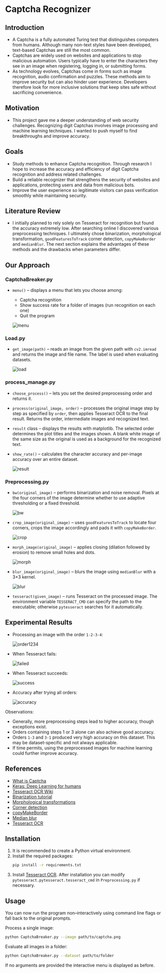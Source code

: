 # Captcha Recognizer

## Introduction

- A Captcha is a fully automated Turing test that distinguishes computers from humans. Although many non-text styles have been developed, text-based Captchas are still the most common.
- Captchas are widely used on websites and applications to stop malicious automation. Users typically have to enter the characters they see in an image when registering, logging in, or submitting forms.
- As technology evolves, Captchas come in forms such as image recognition, audio confirmation and puzzles. These methods aim to improve security but can also hinder user experience. Developers therefore look for more inclusive solutions that keep sites safe without sacrificing convenience.

## Motivation

- This project gave me a deeper understanding of web security challenges. Recognizing digit Captchas involves image processing and machine learning techniques. I wanted to push myself to find breakthroughs and improve accuracy.

## Goals

- Study methods to enhance Captcha recognition. Through research I hope to increase the accuracy and efficiency of digit Captcha recognition and address related challenges.
- Build a reliable recognizer that strengthens the security of websites and applications, protecting users and data from malicious bots.
- Improve the user experience so legitimate visitors can pass verification smoothly while maintaining security.

## Literature Review

- I initially planned to rely solely on Tesseract for recognition but found the accuracy extremely low. After searching online I discovered various preprocessing techniques. I ultimately chose binarization, morphological transformation, `goodFeaturesToTrack` corner detection, `copyMakeBorder` and `medianBlur`. The next section explains the advantages of these methods and the drawbacks when parameters differ.

## Our Approach

### CaptchaBreaker.py

- `menu()` – displays a menu that lets you choose among:
  - Captcha recognition
  - Show success rate for a folder of images (run recognition on each one)
  - Quit the program
  
  ![menu](https://github.com/lukeyu1025/CaptchaReader/assets/74660025/1ed8e644-86ca-4b1e-885a-39cd4f6fca0a)

### Load.py

- `get_image(path)` – reads an image from the given path with `cv2.imread` and returns the image and file name. The label is used when evaluating datasets.

  ![load](https://github.com/lukeyu1025/CaptchaReader/assets/74660025/d8511582-5c29-4ac9-9ba0-110f9b9a4711)

### process_manage.py

- `choose_process()` – lets you set the desired preprocessing order and returns it.
- `process(original_image, order)` – processes the original image step by step as specified by `order`, then applies Tesseract OCR to the final result. Returns the order, intermediate images and recognized text.
- `result` class – displays the results with matplotlib. The selected order determines the plot titles and the images shown. A blank white image of the same size as the original is used as a background for the recognized text.
- `show_rate()` – calculates the character accuracy and per-image accuracy over an entire dataset.

  ![result](https://github.com/lukeyu1025/CaptchaReader/assets/74660025/e6b996d5-cee7-4a47-9507-70c61cc174b7)

### Preprocessing.py

- `bw(original_image)` – performs binarization and noise removal. Pixels at the four corners of the image determine whether to use adaptive thresholding or a fixed threshold.

  ![bw](https://github.com/lukeyu1025/CaptchaReader/assets/74660025/ed6531c8-ad9c-4f45-952a-453eb99335d4)

- `crop_image(original_image)` – uses `goodFeaturesToTrack` to locate four corners, crops the image accordingly and pads it with `copyMakeBorder`.

  ![crop](https://github.com/lukeyu1025/CaptchaReader/assets/74660025/380df829-9371-4ac5-a672-13f35d3a096b)

- `morph_image(original_image)` – applies closing (dilation followed by erosion) to remove small holes and dots.

  ![morph](https://github.com/lukeyu1025/CaptchaReader/assets/74660025/1ee6e7eb-f065-43dd-baa5-0d9d077c4373)

- `blur_image(original_image)` – blurs the image using `medianBlur` with a 3×3 kernel.

  ![blur](https://github.com/lukeyu1025/CaptchaReader/assets/74660025/0cbf13b9-442d-4de0-8122-fc8cb77b4ee1)

- `tesseract(given_image)` – runs Tesseract on the processed image. The environment variable `TESSERACT_CMD` can specify the path to the executable; otherwise `pytesseract` searches for it automatically.

## Experimental Results

- Processing an image with the order `1-2-3-4`:

  ![order1234](https://github.com/lukeyu1025/CaptchaReader/assets/74660025/44e54142-1f67-416c-adfd-3c59d57c153d)

- When Tesseract fails:

  ![failed](https://github.com/lukeyu1025/CaptchaReader/assets/74660025/877af4ba-68ca-42f5-9b94-94a76810ec05)

- When Tesseract succeeds:

  ![success](https://github.com/lukeyu1025/CaptchaReader/assets/74660025/9616f533-fae7-4279-9ed7-7615839cfb53)

- Accuracy after trying all orders:

  ![accuracy](https://github.com/lukeyu1025/CaptchaReader/assets/74660025/080f3b41-bf3b-4372-9e3a-bdd5d5bfc5c4)

Observations:

- Generally, more preprocessing steps lead to higher accuracy, though exceptions exist.
- Orders containing steps 1 or 3 alone can also achieve good accuracy.
- Orders `1-3` and `3-1` produced very high accuracy on this dataset. This may be dataset-specific and not always applicable.
- If time permits, using the preprocessed images for machine learning could further improve accuracy.

## References

- [What is Captcha](https://zh.wikipedia.org/zh-tw/%E9%AA%8C%E8%AF%81%E7%A0%81)
- [Keras: Deep Learning for humans](https://keras.io/)
- [Tesseract OCR Wiki](https://github.com/UB-Mannheim/tesseract/wiki)
- [Binarization tutorial](https://steam.oxxostudio.tw/category/python/ai/opencv-threshold.html)
- [Morphological transformations](https://blog.csdn.net/qq_36560894/article/details/107667211)
- [Corner detection](https://blog.csdn.net/guduruyu/article/details/69537083)
- [copyMakeBorder](https://blog.csdn.net/qq_36560894/article/details/105416273)
- [Median blur](https://blog.csdn.net/A_Z666666/article/details/81324288)
- [Tesseract OCR](https://github.com/tesseract-ocr/tesseract)

## Installation
1. It is recommended to create a Python virtual environment.
2. Install the required packages:
   ```bash
   pip install -r requirements.txt
   ```
3. Install [Tesseract OCR](https://github.com/tesseract-ocr/tesseract). After installation you can modify `pytesseract.pytesseract.tesseract_cmd` in `Preprocessing.py` if necessary.

## Usage
You can now run the program non–interactively using command line flags or fall back
to the original prompts.

Process a single image:
```bash
python CaptchaBreaker.py --image path/to/captcha.png
```

Evaluate all images in a folder:
```bash
python CaptchaBreaker.py --dataset path/to/folder
```

If no arguments are provided the interactive menu is displayed as before.
